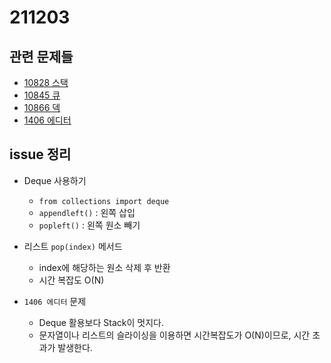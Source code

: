 # 211203

## 관련 문제들

- [10828 스택](https://www.acmicpc.net/problem/10828)
- [10845 큐](https://www.acmicpc.net/problem/10845)
- [10866 덱](https://www.acmicpc.net/problem/10866)
- [1406 에디터](https://www.acmicpc.net/problem/1406)

## issue 정리

- Deque 사용하기
  - `from collections import deque`
  - `appendleft()` : 왼쪽 삽입
  - `popleft()` : 왼쪽 원소 빼기

- 리스트 `pop(index)` 메서드
  - index에 해당하는 원소 삭제 후 반환
  - 시간 복잡도 O(N)

- `1406 에디터` 문제
  - Deque 활용보다 Stack이 멋지다.
  - 문자열이나 리스트의 슬라이싱을 이용하면 시간복잡도가 O(N)이므로, 시간 초과가 발생한다.